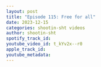 ```yaml
---
layout: post
title: "Episode 115: Free for all"
date: 2023-12-15
categories: shootin-sht videos
author: shootin-sht
spotify_track_id: 
youtube_video_id: t_kYv2x--r0
apple_track_id: 
youtube_metadata: 
---
```

